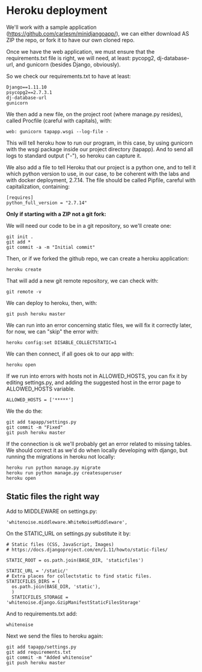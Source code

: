 Heroku deployment
=================

We'll work with a sample application (<https://github.com/carlesm/minidjangoapp/>), we
can either download AS ZIP the repo, or fork it to have our own cloned repo.

Once we have the web application, we must ensure that the requirements.txt file
is right, we will need, at least: pycopg2, dj-database-url, and gunicorn (besides
  Django, obviously).


So we check our requirements.txt to have at least:


```
Django==1.11.10
psycopg2==2.7.3.1
dj-database-url
gunicorn
```

We then add a new file, on the project root (where manage.py resides), called
Procfile (careful with capitals), with:

```
web: gunicorn tapapp.wsgi --log-file -
```

This will tell heroku how to run our program, in this case, by using gunicorn
with the wsgi package inside our project directory (tapapp). And to send all logs
to standard output ("-"), so heroku can capture it.

We also add a file to tell Heroku that our project is a python one, and to tell
it which python version to use, in our case, to be coherent with the labs and
with docker deployment, 2.7.14. The file should be called Pipfile, careful with
capitalization, containing:

```
[requires]
python_full_version = "2.7.14"
```

**Only if starting with a ZIP not a git fork:**

We will need our code to be in a git repository, so we'll create one:

```
git init .
git add *
git commit -a -m "Initial commit"

```

Then, or if we forked the github repo, we can create a heroku application:


```
heroku create

```

That will add a new git remote repository, we can check with:

```
git remote -v
```

We can deploy to heroku, then, with:


```
git push heroku master
```

We can run into an error concerning static files, we will fix it correctly
later, for now, we can "skip" the error with:


```
heroku config:set DISABLE_COLLECTSTATIC=1

```

We can then connect, if all goes ok to our app with:

```
heroku open
```

If we run into errors with hosts not in ALLOWED_HOSTS, you can fix it by editing settings.py,
and adding the suggested host in the error page to ALLOWED_HOSTS variable.

```
ALLOWED_HOSTS = ['*****']
```

We the do the:

```
git add tapapp/settings.py
git commit -m "Fixed"
git push heroku master
```

If the connection is ok we'll probably get an error related to missing tables. We should
correct it as we'd do when locally developing with django, but running the migrations
in heroku not locally:

```
heroku run python manage.py migrate
heroku run python manage.py createsuperuser
heroku open

```

Static files the right way
--------------------------

Add to MIDDLEWARE on settings.py:


```
'whitenoise.middleware.WhiteNoiseMiddleware',

```

On the STATIC_URL on settings.py substitute it by:

```
# Static files (CSS, JavaScript, Images)
# https://docs.djangoproject.com/en/1.11/howto/static-files/

STATIC_ROOT = os.path.join(BASE_DIR, 'staticfiles')

STATIC_URL = '/static/'
# Extra places for collectstatic to find static files.
STATICFILES_DIRS = (
  os.path.join(BASE_DIR, 'static'),
  )
  STATICFILES_STORAGE = 'whitenoise.django.GzipManifestStaticFilesStorage'

```

And to requirements.txt add:

```
whitenoise

```

Next we send the files to heroku again:

```
git add tapapp/settings.py
git add requirements.txt
git commit -m "Added whitenoise"
git push heroku master
```

